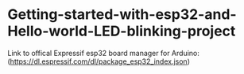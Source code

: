 # Getting-started-with-esp32-and-Hello-world-LED-blinking-project

Link to offical Expressif esp32 board manager for Arduino:
(https://dl.espressif.com/dl/package_esp32_index.json)
